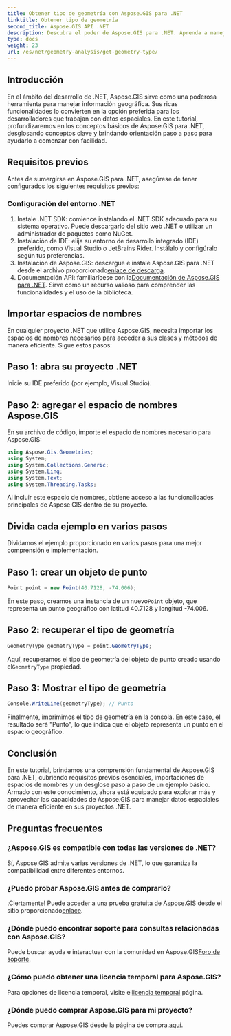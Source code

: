 ```yaml
---
title: Obtener tipo de geometría con Aspose.GIS para .NET
linktitle: Obtener tipo de geometría
second_title: Aspose.GIS API .NET
description: Descubra el poder de Aspose.GIS para .NET. Aprenda a manejar datos espaciales de manera eficiente en sus proyectos .NET con este completo tutorial.
type: docs
weight: 23
url: /es/net/geometry-analysis/get-geometry-type/
---
```

## Introducción
En el ámbito del desarrollo de .NET, Aspose.GIS sirve como una poderosa herramienta para manejar información geográfica. Sus ricas funcionalidades lo convierten en la opción preferida para los desarrolladores que trabajan con datos espaciales. En este tutorial, profundizaremos en los conceptos básicos de Aspose.GIS para .NET, desglosando conceptos clave y brindando orientación paso a paso para ayudarlo a comenzar con facilidad.
## Requisitos previos
Antes de sumergirse en Aspose.GIS para .NET, asegúrese de tener configurados los siguientes requisitos previos:
### Configuración del entorno .NET
1. Instale .NET SDK: comience instalando el .NET SDK adecuado para su sistema operativo. Puede descargarlo del sitio web .NET o utilizar un administrador de paquetes como NuGet.
2. Instalación de IDE: elija su entorno de desarrollo integrado (IDE) preferido, como Visual Studio o JetBrains Rider. Instálalo y configúralo según tus preferencias.
3.  Instalación de Aspose.GIS: descargue e instale Aspose.GIS para .NET desde el archivo proporcionado[enlace de descarga](https://releases.aspose.com/gis/net/).
4.  Documentación API: familiarícese con la[Documentación de Aspose.GIS para .NET](https://reference.aspose.com/gis/net/). Sirve como un recurso valioso para comprender las funcionalidades y el uso de la biblioteca.

## Importar espacios de nombres
En cualquier proyecto .NET que utilice Aspose.GIS, necesita importar los espacios de nombres necesarios para acceder a sus clases y métodos de manera eficiente. Sigue estos pasos:
## Paso 1: abra su proyecto .NET
Inicie su IDE preferido (por ejemplo, Visual Studio).
## Paso 2: agregar el espacio de nombres Aspose.GIS
En su archivo de código, importe el espacio de nombres necesario para Aspose.GIS:
```csharp
using Aspose.Gis.Geometries;
using System;
using System.Collections.Generic;
using System.Linq;
using System.Text;
using System.Threading.Tasks;
```
Al incluir este espacio de nombres, obtiene acceso a las funcionalidades principales de Aspose.GIS dentro de su proyecto.
## Divida cada ejemplo en varios pasos
Dividamos el ejemplo proporcionado en varios pasos para una mejor comprensión e implementación.
## Paso 1: crear un objeto de punto
```csharp
Point point = new Point(40.7128, -74.006);
```
 En este paso, creamos una instancia de un nuevo`Point` objeto, que representa un punto geográfico con latitud 40.7128 y longitud -74.006.
## Paso 2: recuperar el tipo de geometría
```csharp
GeometryType geometryType = point.GeometryType;
```
 Aquí, recuperamos el tipo de geometría del objeto de punto creado usando el`GeometryType` propiedad.
## Paso 3: Mostrar el tipo de geometría
```csharp
Console.WriteLine(geometryType); // Punto
```
Finalmente, imprimimos el tipo de geometría en la consola. En este caso, el resultado será "Punto", lo que indica que el objeto representa un punto en el espacio geográfico.

## Conclusión
En este tutorial, brindamos una comprensión fundamental de Aspose.GIS para .NET, cubriendo requisitos previos esenciales, importaciones de espacios de nombres y un desglose paso a paso de un ejemplo básico. Armado con este conocimiento, ahora está equipado para explorar más y aprovechar las capacidades de Aspose.GIS para manejar datos espaciales de manera eficiente en sus proyectos .NET.
## Preguntas frecuentes
### ¿Aspose.GIS es compatible con todas las versiones de .NET?
Sí, Aspose.GIS admite varias versiones de .NET, lo que garantiza la compatibilidad entre diferentes entornos.
### ¿Puedo probar Aspose.GIS antes de comprarlo?
 ¡Ciertamente! Puede acceder a una prueba gratuita de Aspose.GIS desde el sitio proporcionado[enlace](https://releases.aspose.com/).
### ¿Dónde puedo encontrar soporte para consultas relacionadas con Aspose.GIS?
 Puede buscar ayuda e interactuar con la comunidad en Aspose.GIS[Foro de soporte](https://forum.aspose.com/c/gis/33).
### ¿Cómo puedo obtener una licencia temporal para Aspose.GIS?
 Para opciones de licencia temporal, visite el[licencia temporal](https://purchase.aspose.com/temporary-license/) página.
### ¿Dónde puedo comprar Aspose.GIS para mi proyecto?
 Puedes comprar Aspose.GIS desde la página de compra.[aquí](https://purchase.aspose.com/buy).